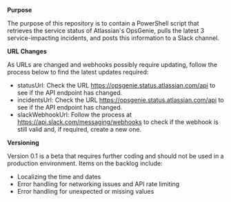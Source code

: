 **Purpose**

The purpose of this repository is to contain a PowerShell script that retrieves the service status of Atlassian's OpsGenie, pulls the latest 3 service-impacting incidents, and posts this information to a Slack channel.

**URL Changes**

As URLs are changed and webhooks possibly require updating, follow the process below to find the latest updates required:

* statusUrl: Check the URL https://opsgenie.status.atlassian.com/api to see if the API endpoint has changed.
* incidentsUrl: Check the URL https://opsgenie.status.atlassian.com/api to see if the API endpoint has changed.
* slackWebhookUrl: Follow the process at https://api.slack.com/messaging/webhooks to check if the webhook is still valid and, if required, create a new one.

**Versioning**

Version 0.1 is a beta that requires further coding and should not be used in a production environment. Items on the backlog include:

* Localizing the time and dates
* Error handling for networking issues and API rate limiting
* Error handling for unexpected or missing values
